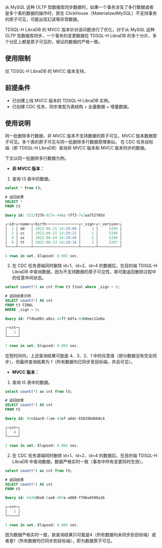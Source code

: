 
从 MySQL 这种 OLTP 型数据库同步数据时，如果一个事务涉及了多行数据或者是多个表的数据的操作时，原生 ClickHouse（MaterializedMySQL）不支持事务的原子可见，可能出现幻读等异常数据。

TDSQL-H LibraDB 的 MVCC 版本针对该问题进行了优化，对于从 MySQL 这种 OLTP 型数据库同步，一个事务的变更数据在 TDSQL-H LibraDB 的多个分片、多个分区上都是原子可见的，保证的数据的严格一致。 

## 使用限制

仅 TDSQL-H LibraDB 的 MVCC 版本支持。

## 前提条件

- 已创建上线 MVCC 版本的 TDSQL-H LibraDB 实例。
- 已创建 CDC 任务，同步类型为表结构 + 全量数据 + 增量数据。

## 使用说明

同一批删除多行数据，非 MVCC 版本不支持数据的原子可见，MVCC 版本数据原子可见。多个表的原子可见与同一批删除多行数据原理类似。 在 CDC 任务目标端（即 TDSQL-H LibraDB）查询非 MVCC 版本和 MVCC 版本同步的数据。

下文以同一批删除多行数据为例。

- **非 MVCC 版本：**
 1. 查询 t3 表中的数据。
```sql
select * from t3;
    
# 返回结果
SELECT *
FROM t3
    
Query id: 5312f276-027e-44cc-9ff3-7e3aa752705d
    
┌─id─┬─name─┬─birth───────────────┬─_sign─┬─_version─┐
│  1 │ dd   │ 2022-06-21 14:29:08 │     1 │     5295 │
│  2 │ cc   │ 2022-06-22 14:29:22 │     1 │     5296 │
│  4 │ xx   │ 2022-06-24 14:29:49 │     1 │     5298 │
│  8 │ tt   │ 2022-06-23 14:29:34 │     1 │     5297 │
└────┴──────┴─────────────────────┴───────┴──────────┘
    
4 rows in set. Elapsed: 0.002 sec. 
```
 2. 在 CDC 任务源端同时删除 id=1、id=2、id=4 的数据后，在目的端 TDSQL-H LibraDB 中查询数据。因为不支持数据的原子可见性，故可能返回删除过程中的任意中间状态。
```sql
select count(*) as cnt from t3 final where _sign > 0;
    
# 返回结果示例
SELECT count(*) AS cnt
FROM t3 FINAL
WHERE _sign > 0;
    
Query id: f7dba001-a0cc-41f7-bdfa-04b9eec12e0a
    
┌─cnt─┐
│   1 │
└─────┘
    
7 rows in set. Elapsed: 0.003 sec. 
```
在短时间内，上述查询结果可能是 4、3、2、1 中的任意值（部分数据没有完全同步），但最终查询结果为 1（所有数据均已同步至目标端，并且可见）。

- **MVCC 版本：**
 1. 查询 t5 表中的数据。
```sql
select count(*) as cnt from t5;
    
# 返回结果
SELECT count(*) AS cnt
FROM t5
    
Query id: 95cdaac0-31ee-41ef-a6dc-b58208dbb8c4
    
┌─cnt─┐
│   4 │
└─────┘
    
1 rows in set. Elapsed: 0.004 sec. 
```
 2. 在 CDC 任务源端同时删除 id=1、id=2、id=4 的数据后，在目的端 TDSQL-H LibraDB 中查询数据，数据严格实时一致（事务中所有变更同时生效）。
```sql
select count(*) as cnt from t5;
    
# 返回结果
SELECT count(*) AS cnt
FROM t5
    
Query id: 6420d6a8-5ae6-407e-a080-f706a4509a16
    
┌─cnt─┐
│   1 │
└─────┘
    
1 rows in set. Elapsed: 0.004 sec. 
```
因为数据严格实时一致，故查询结果只可能是4（所有数据均未同步到目标端）或者是1（所有数据均已同步到目标端），即为数据原子可见。

  
